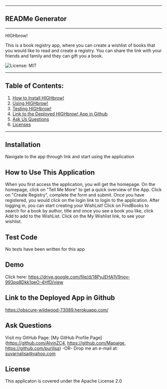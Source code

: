
  ***
  ## READMe Generator
  ***

  HIGHbrow!

  This is a book registry app, where you can create a wishlist of books that you would like to read and create a registry. You can share the link with your friends and family and they can gift you a book.

  ![License: MIT](https://img.shields.io/badge/License-Apache%202.0-blue.svg)

  ***
  ## Table of Contents:
  1. [How to Install HIGHbrow!](#Installation)
  2. [Using HIGHbrow!](#How%20To%20Use%20This%20Application)
  3. [Testing HIGHbrow!](#Test%20Code)
  4. [Link to the Deployed HIGHbrow! App in Github ](#Link%20to%20the%20Deployed%20App%20in%20Github)
  5. [Ask Us Questions](#Ask%20Questions)
  6. [Licenses](#License)
  ***

  ## Installation
  Navigate to the app through link and start using the application


  ## How to Use This Application
  When you first access the application, you will get the homepage. On the homepage, click on "Tell Me More" to get a quick overview of the App. Click on "Create Registry", complete the form and submit. Once you have registered, you would click on the login link to login to the application. After logging in,  you can start creating your WishList! Click on FindBooks to search for a book by author, title and once you see a book you like, click Add to add to the WishList. Click on the My  Wishlist link, to see your wishlist.


  ## Test Code
  No tests have been written for this app


  ## Demo
  Click here: https://drive.google.com/file/d/18PyJEHA1V9nov-993pq8Dkk1qeO-4HfD/view

  ## Link to the Deployed App in Github
  https://obscure-wildwood-73089.herokuapp.com/

  ## Ask Questions
  Visit my GitHub Page: [My GitHub Profile Page](https://github.com/AlvinZC4, https://github.com/Mapaige, https://github.com/purilisa)
 -OR-
 Drop me an e-mail at: suvarnalisa@yahoo.com


  ## License
  This applicaton is covered under the Apache License 2.0
